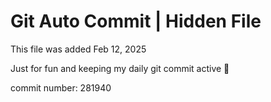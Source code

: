 # Git Auto Commit | Hidden File

This file was added Feb 12, 2025

Just for fun and keeping my daily git commit active 🤪

commit number: 281940
